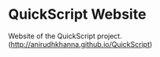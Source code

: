 # QuickScript Website
Website of the QuickScript project. (http://anirudhkhanna.github.io/QuickScript)
